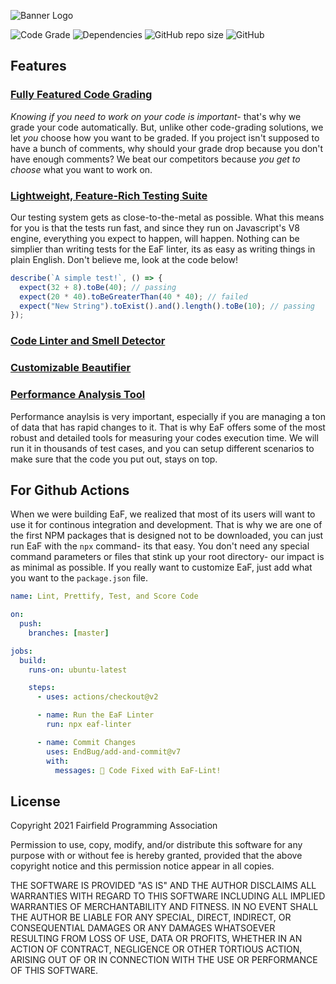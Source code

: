 ![Banner Logo](https://github.com/fairfield-programming/eaf-linter/blob/master/.github/banner.png?raw=true)

![Code Grade](https://img.shields.io/badge/dynamic/json?color=green&label=Grade&query=grade&url=https%3A%2F%2Fraw.githubusercontent.com%2Ffairfield-programming%2Feaf-linter%2Fmaster%2F.github%2Fmetrics.json)
![Dependencies](https://img.shields.io/badge/dynamic/json?color=blue&label=Dependencies&query=indirectDependenciesCount&url=https%3A%2F%2Fraw.githubusercontent.com%2Ffairfield-programming%2Feaf-linter%2Fmaster%2F.github%2Fmetrics.json)
![GitHub repo size](https://img.shields.io/github/repo-size/fairfield-programming/eaf-linter)
![GitHub](https://img.shields.io/github/license/fairfield-programming/eaf-linter)

## Features

### [Fully Featured Code Grading](https://github.com/fairfield-programming/eaf-linter/tree/master/src/reporter)

_Knowing if you need to work on your code is important-_ that's why we grade your code automatically. But, unlike other code-grading solutions, we let _you_ choose how you want to be graded. If you project isn't supposed to have a bunch of comments, why should your grade drop because you don't have enough comments? We beat our competitors because _you get to choose_ what you want to work on.

### [Lightweight, Feature-Rich Testing Suite](https://github.com/fairfield-programming/eaf-linter/tree/master/src/tester)

Our testing system gets as close-to-the-metal as possible. What this means for you is that the tests run fast, and since they run on Javascript's V8 engine, everything you expect to happen, will happen. Nothing can be simplier than writing tests for the EaF linter, its as easy as writing things in plain English. Don't believe me, look at the code below!

```javascript
describe(`A simple test!`, () => {
  expect(32 + 8).toBe(40); // passing
  expect(20 * 40).toBeGreaterThan(40 * 40); // failed
  expect("New String").toExist().and().length().toBe(10); // passing
});
```

### [Code Linter and Smell Detector](https://github.com/fairfield-programming/eaf-linter/tree/master/src/linter)

### [Customizable Beautifier](https://github.com/fairfield-programming/eaf-linter/tree/master/src/prettier)

### [Performance Analysis Tool](https://github.com/fairfield-programming/eaf-linter/tree/master/src/performer)

Performance anaylsis is very important, especially if you are managing a ton of data that has rapid changes to it. That is why EaF offers some of the most robust and detailed tools for measuring your codes execution time. We will run it in thousands of test cases, and you can setup different scenarios to make sure that the code you put out, stays on top.

## For Github Actions

When we were building EaF, we realized that most of its users will want to use it for continous integration and development. That is why we are one of the first NPM packages that is designed not to be downloaded, you can just run EaF with the `npx` command- its that easy. You don't need any special command parameters or files that stink up your root directory- our impact is as minimal as possible. If you really want to customize EaF, just add what you want to the `package.json` file.

```yml
name: Lint, Prettify, Test, and Score Code

on:
  push:
    branches: [master]

jobs:
  build:
    runs-on: ubuntu-latest

    steps:
      - uses: actions/checkout@v2

      - name: Run the EaF Linter
        run: npx eaf-linter

      - name: Commit Changes
        uses: EndBug/add-and-commit@v7
        with:
          messages: 🦆 Code Fixed with EaF-Lint!
```

## License

Copyright 2021 Fairfield Programming Association

Permission to use, copy, modify, and/or distribute this software for any purpose with or without fee is hereby granted, provided that the above copyright notice and this permission notice appear in all copies.

THE SOFTWARE IS PROVIDED "AS IS" AND THE AUTHOR DISCLAIMS ALL WARRANTIES WITH REGARD TO THIS SOFTWARE INCLUDING ALL IMPLIED WARRANTIES OF MERCHANTABILITY AND FITNESS. IN NO EVENT SHALL THE AUTHOR BE LIABLE FOR ANY SPECIAL, DIRECT, INDIRECT, OR CONSEQUENTIAL DAMAGES OR ANY DAMAGES WHATSOEVER RESULTING FROM LOSS OF USE, DATA OR PROFITS, WHETHER IN AN ACTION OF CONTRACT, NEGLIGENCE OR OTHER TORTIOUS ACTION, ARISING OUT OF OR IN CONNECTION WITH THE USE OR PERFORMANCE OF THIS SOFTWARE.
